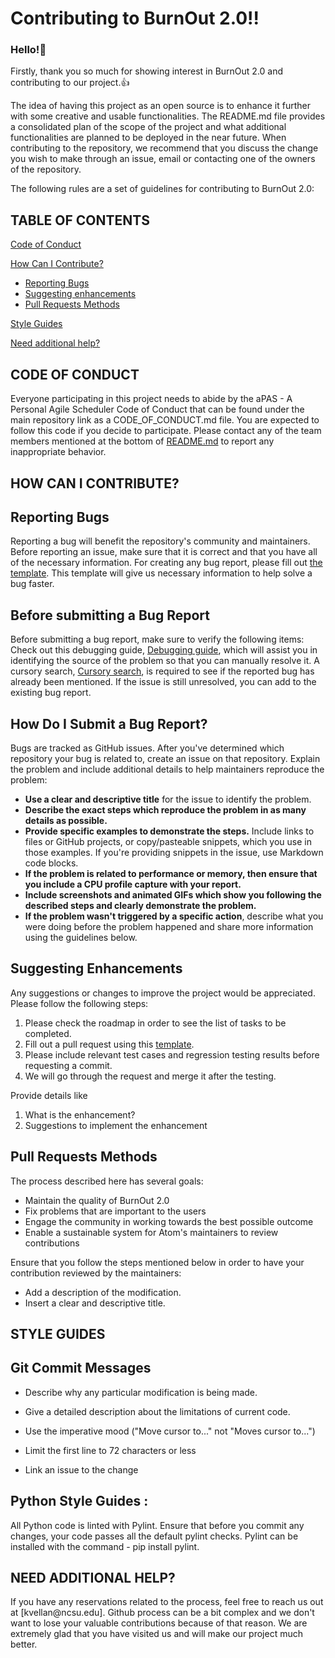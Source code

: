 # Contributing to BurnOut 2.0!!
<h3>Hello!👋</h3>
<p>Firstly, thank you so much for showing interest in BurnOut 2.0 and contributing to our project.👍</p>
The idea of having this project as an open source is to enhance it further with some creative and usable functionalities. The README.md file provides a consolidated plan of the scope of the project and what additional functionalities are planned to be deployed in the near future.
When contributing to the repository, we recommend that you discuss the change you wish to make through an issue, email or contacting one of the owners of the repository.
</p>
The following rules are a set of guidelines for contributing to BurnOut 2.0:

## TABLE OF CONTENTS
[Code of Conduct](#code-of-conduct)

[How Can I Contribute?](#how-can-i-contribute)
 * [Reporting Bugs](#reporting-bugs)
 * [Suggesting enhancements](#suggesting-enhancements)
 * [Pull Requests Methods](#pull-requests-methods)

[Style Guides](#style-guides)

[Need additional help?](#need-additional-help)



## CODE OF CONDUCT
Everyone participating in this project needs to abide by the aPAS - A Personal Agile Scheduler Code of Conduct that can be found under the main repository link as a CODE_OF_CONDUCT.md file. You are expected to follow this code if you decide to participate. Please contact any of the team members mentioned at the bottom of [README.md](README.md) to report any inappropriate behavior.



## HOW CAN I CONTRIBUTE?


  ## Reporting Bugs

  Reporting a bug will benefit the repository's community and maintainers. Before reporting an issue, make sure that it is correct and that you have all of the necessary information. For creating any bug report, please fill out [the template](https://github.com/atom/.github/blob/master/.github/ISSUE_TEMPLATE/bug_report.md). This template will give us necessary information to help solve a bug faster. 
  
  ## Before submitting a Bug Report
  
  Before submitting a bug report, make sure to verify the following items:
  Check out this debugging guide, [Debugging guide](https://flight-manual.atom.io/hacking-atom/sections/debugging/), which will assist you in identifying the source of the problem so that you can manually resolve it. 
 A cursory search, [Cursory search](https://github.com/search?q=+is%3Aissue+user%3Aatom), is required to see if the reported bug has already been mentioned. If the issue is still unresolved, you can add to the existing bug report. 

  ## How Do I Submit a Bug Report?
   <p>Bugs are tracked as GitHub issues. After you've determined which repository your bug is related to, create an issue on that repository.
    Explain the problem and include additional details to help maintainers reproduce the problem:</p>
   <ul>
    <li><b>Use a clear and descriptive title</b> for the issue to identify the problem.</li>
    <li><b>Describe the exact steps which reproduce the problem in as many details as possible.</li></b>
    <li><b>Provide specific examples to demonstrate the steps.</b> Include links to files or GitHub projects, or copy/pasteable snippets, which you use in those     examples. If you're providing snippets in the issue, use Markdown code blocks.</li>
    <li><b>If the problem is related to performance or memory, then ensure that you include a CPU profile capture with your report.</b></li>
    <li><b>Include screenshots and animated GIFs which show you following the described steps and clearly demonstrate the problem.</li></b>
    <li><b>If the problem wasn't triggered by a specific action</b>, describe what you were doing before the problem happened and share more information using the guidelines below.</li>
    </ul>
  
  ## Suggesting Enhancements
  
  Any suggestions or changes to improve the project would be appreciated. Please follow the following steps:

1. Please check the roadmap in order to see the list of tasks to be completed. 
2. Fill out a pull request using this [template](https://github.com/Team-Glare/calorieApp_server/blob/main/docs/pull_request_template.md).
3. Please include relevant test cases and regression testing results before requesting a commit.
4. We will go through the request and merge it after the testing. 
  
  Provide details like 
  1) What is the enhancement? 
  2) Suggestions to implement the enhancement

  ## Pull Requests Methods
  The process described here has several goals: 

  - Maintain the quality of BurnOut 2.0 
  - Fix problems that are important to the users 
  - Engage the community in working towards the best possible outcome
  - Enable a sustainable system for Atom's maintainers to review contributions

  Ensure that you follow the steps mentioned below in order to have your contribution reviewed by the maintainers:
  - Add a description of the modification.
  - Insert a clear and descriptive title.

### <h2>STYLE GUIDES</h2>
  ## Git Commit Messages

  - Describe why any particular modification is being made.

  - Give a detailed description about the limitations of current code.

  - Use the imperative mood ("Move cursor to..." not "Moves cursor to...")

  - Limit the first line to 72 characters or less

  - Link an issue to the change

  ## Python Style Guides :

  All Python code is linted with Pylint. Ensure that before you commit any changes, your code passes all the default pylint checks. Pylint can be installed with
  the command - pip install pylint.


### <h2>NEED ADDITIONAL HELP?</h2>
<p>If you have any reservations related to the process, feel free to reach us out at [kvellan@ncsu.edu]. Github process can be a bit complex and we don't want to lose your valuable contributions because of that reason. We are extremely glad that you have visited us and will make our project much better.</p>
